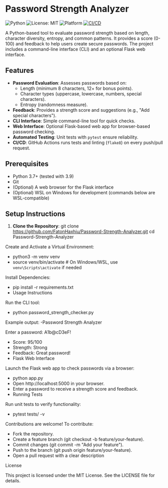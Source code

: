 # Password Strength Analyzer

![Python](https://img.shields.io/badge/Python-3.6%2B-blue.svg)
![License: MIT](https://img.shields.io/badge/License-MIT-yellow.svg)
![Platform](https://img.shields.io/badge/Platform-WSL2%20%7C%20Linux-lightgrey)
[![CI/CD](https://github.com/FatonHaxhiu/Password-Strength-Analyzer/workflows/CI/CD/badge.svg)](https://github.com/FatonHaxhiu/Password-Strength-Analyzer/actions)

A Python-based tool to evaluate password strength based on length, character diversity, entropy, and common patterns. It provides a score (0-100) and feedback to help users create secure passwords. The project includes a command-line interface (CLI) and an optional Flask web interface.

## Features
- **Password Evaluation**: Assesses passwords based on:
  - Length (minimum 8 characters, 12+ for bonus points).
  - Character types (uppercase, lowercase, numbers, special characters).
  - Entropy (randomness measure).
- **Feedback**: Provides a strength score and suggestions (e.g., "Add special characters").
- **CLI Interface**: Simple command-line tool for quick checks.
- **Web Interface**: Optional Flask-based web app for browser-based password checking.
- **Automated Testing**: Unit tests with `pytest` ensure reliability.
- **CI/CD**: GitHub Actions runs tests and linting (`flake8`) on every push/pull request.

## Prerequisites
- Python 3.7+ (tested with 3.9)
- Git
- (Optional) A web browser for the Flask interface
- (Optional) WSL on Windows for development (commands below are WSL-compatible)

## Setup Instructions

1. **Clone the Repository**:
   git clone https://github.com/FatonHaxhiu/Password-Strength-Analyzer.git
   cd Password-Strength-Analyzer

Create and Activate a Virtual Environment:
- python3 -m venv venv
- source venv/bin/activate  # On Windows/WSL, use `venv\Scripts\activate` if needed

Install Dependencies:
- pip install -r requirements.txt
- Usage Instructions

Run the CLI tool:
- python password_strength_checker.py

Example output:
-Password Strength Analyzer

Enter a password: A1b@cD3eF!
- Score: 95/100
- Strength: Strong
- Feedback: Great password!
- Flask Web Interface

Launch the Flask web app to check passwords via a browser:
- python app.py
- Open http://localhost:5000 in your browser.
- Enter a password to receive a strength score and feedback.
- Running Tests

Run unit tests to verify functionality:
- pytest tests/ -v


Contributions are welcome! 
To contribute:

- Fork the repository.
- Create a feature branch (git checkout -b feature/your-feature).
- Commit changes (git commit -m "Add your feature").
- Push to the branch (git push origin feature/your-feature).
- Open a pull request with a clear description

License

This project is licensed under the MIT License. See the LICENSE file for details.

